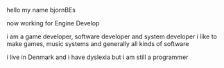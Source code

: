hello my name bjornBEs

now working for Engine Develop

i am a game developer, software developer and system developer
i like to make games, music systems and generally all kinds of software

i live in Denmark and i have dyslexia but i am still a programmer
